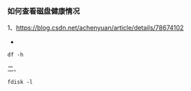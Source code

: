 



### 如何查看磁盘健康情况
1、https://blog.csdn.net/achenyuan/article/details/78674102


- 

```
df -h
```

二、

```
fdisk -l

```